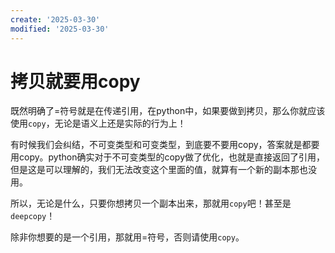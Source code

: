 ```yaml
---
create: '2025-03-30'
modified: '2025-03-30'
---
```


# 拷贝就要用copy

既然明确了=符号就是在传递引用，在python中，如果要做到拷贝，那么你就应该使用`copy`，无论是语义上还是实际的行为上！

有时候我们会纠结，不可变类型和可变类型，到底要不要用copy，答案就是都要用copy。python确实对于不可变类型的copy做了优化，也就是直接返回了引用，但是这是可以理解的，我们无法改变这个里面的值，就算有一个新的副本那也没用。

所以，无论是什么，只要你想拷贝一个副本出来，那就用`copy`吧！甚至是`deepcopy`！

除非你想要的是一个引用，那就用=符号，否则请使用`copy`。